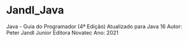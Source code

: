 # Jandl_Java
Java - Guia do Programador (4ª Edição)
Atualizado para Java 16 
Autor: Peter Jandl Junior
Editora Novatec
Ano: 2021


